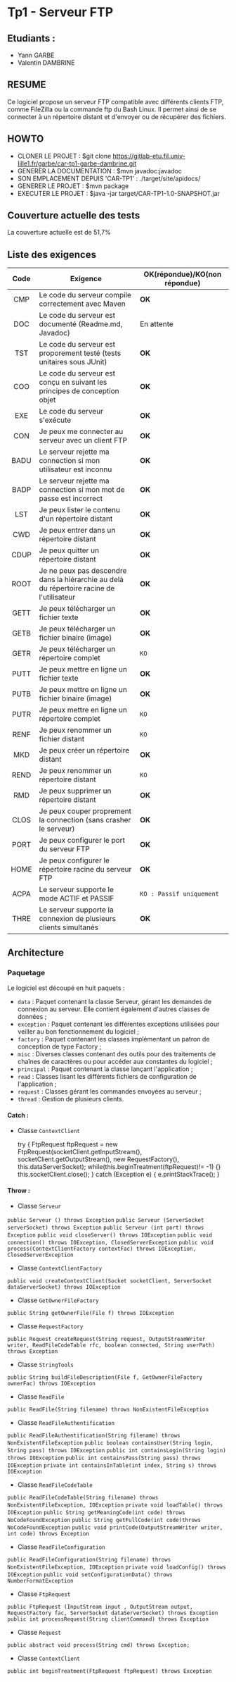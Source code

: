 # Tp1 - Serveur FTP 

## Etudiants : 
- Yann GARBE 
- Valentin DAMBRINE

## RESUME

Ce logiciel propose un serveur FTP compatible avec différents clients FTP, comme FileZilla ou la commande ftp du Bash Linux. Il permet ainsi de se connecter à un répertoire distant et d'envoyer ou de récupérer des fichiers.

## HOWTO

- CLONER LE PROJET : $git clone https://gitlab-etu.fil.univ-lille1.fr/garbe/car-tp1-garbe-dambrine.git
- GENERER LA DOCUMENTATION : $mvn javadoc:javadoc
- SON EMPLACEMENT DEPUIS 'CAR-TP1' : ./target/site/apidocs/
- GENERER LE PROJET : $mvn package
- EXECUTER LE PROJET : $java -jar target/CAR-TP1-1.0-SNAPSHOT.jar

## Couverture actuelle des tests 

La couverture actuelle est de 51,7%

## Liste des exigences

| Code    | Exigence                                                                                  | OK(répondue)/KO(non répondue) |
| :-----: | ------------------------------------------------------------------------------------------|-------------------------------|
|  CMP    | Le code du serveur compile correctement avec Maven                                        | **OK**                        |
|  DOC    | Le code du serveur est documenté (Readme.md, Javadoc)                                     | En attente                    |
|  TST    | Le code du serveur est proporement testé (tests unitaires sous JUnit)                     | **OK**                        |
|  COO    | Le code du serveur est conçu en suivant les principes de conception objet                 | **OK**                        |
|  EXE    | Le code du serveur s'exécute                                                              | **OK**                        |
|  CON    | Je peux me connecter au serveur avec un client FTP                                        | **OK**                        |
|  BADU   | Le serveur rejette ma connection si mon utilisateur est inconnu                           | **OK**                        |
|  BADP   | Le serveur rejette ma connection si mon mot de passe est incorrect                        | **OK**                        |
|  LST    | Je peux lister le contenu d'un répertoire distant                                         | **OK**                        |
|  CWD	  | Je peux entrer dans un répertoire distant                                                 | **OK**                        |
|  CDUP   | Je peux quitter un répertoire distant                                                     | **OK**                        |
|  ROOT   | Je ne peux pas descendre dans la hiérarchie au delà du répertoire racine de l'utilisateur | **OK**                        |
|  GETT   | Je peux télécharger un fichier texte                                                      | **OK**                        |
|  GETB   | Je peux télécharger un fichier binaire (image)                                            | **OK**                        |
|  GETR   | Je peux télécharger un répertoire complet                                                 | `KO`                          | 
|  PUTT   | Je peux mettre en ligne un fichier texte                                                  | **OK**                        |
|  PUTB   | Je peux mettre en ligne un fichier binaire (image)                                        | **OK**                        |
|  PUTR   | Je peux mettre en ligne un répertoire complet                                             | `KO`                          |
|  RENF   | Je peux renommer un fichier distant                                                       | `KO`                          |
|  MKD    | Je peux créer un répertoire distant                                                       | **OK**                        |
|  REND   | Je peux renommer un répertoire distant                                                    | `KO`                          |
|  RMD    | Je peux supprimer un répertoire distant                                                   | **OK**                        |
|  CLOS   | Je peux couper proprement la connection (sans crasher le serveur)                         | **OK**                        |
|  PORT   | Je peux configurer le port du serveur FTP                                                 | **OK**                        |
|  HOME   | Je peux configurer le répertoire racine du serveur FTP                                    | **OK**                        |
|  ACPA   |	Le serveur supporte le mode ACTIF et PASSIF                                               | `KO : Passif uniquement`      |
|  THRE   | Le serveur supporte la connexion de plusieurs clients simultanés                          | **OK**                        |


## Architecture

### Paquetage

Le logiciel est découpé en huit paquets :
 * `data` : Paquet contenant la classe Serveur, gérant les demandes de connexion au serveur. Elle contient également d'autres classes de données ;
 * `exception` : Paquet contenant les différentes exceptions utilisées pour veiller au bon fonctionnement du logiciel ;
 * `factory` : Paquet contenant les classes implémentant un patron de conception de type Factory ;
 * `misc` : Diverses classes contenant des outils pour des traitements de chaînes de caractères ou pour accéder aux constantes du logiciel ;
 * `principal` : Paquet contenant la classe lançant l'application ;
 * `read` : Classes lisant les différents fichiers de configuration de l'application ;
 * `request` : Classes gérant les commandes envoyées au serveur ;
 * `thread` : Gestion de plusieurs clients.

#### Catch :
 
 * Classe `ContextClient`

	try {
			FtpRequest ftpRequest = new FtpRequest(socketClient.getInputStream(), 
					socketClient.getOutputStream(), new RequestFactory(), this.dataServerSocket);
			while(this.beginTreatment(ftpRequest)!= -1) {}
			this.socketClient.close();
		} catch (Exception e) {
			e.printStackTrace();
	}	


#### Throw :

 * Classe `Serveur`

`public Serveur () throws Exception`
`public Serveur (ServerSocket serverSocket) throws Exception`
`public Serveur (int port) throws Exception`
`public void closeServer() throws IOException`
`public void connection() throws IOException, ClosedServerException`
`public void process(ContextClientFactory contextFac) throws IOException, ClosedServerException`

 * Classe `ContextClientFactory`

`public void createContextClient(Socket socketClient, ServerSocket dataServerSocket) throws IOException`

 * Classe `GetOwnerFileFactory`

`public String getOwnerFile(File f) throws IOException`

 * Classe `RequestFactory`

`public Request createRequest(String request, OutputStreamWriter writer, ReadFileCodeTable rfc, boolean connected, String userPath) throws Exception`

 * Classe `StringTools`

`public String buildFileDescription(File f, GetOwnerFileFactory ownerFac) throws IOException`

 * Classe `ReadFile`

`public ReadFile(String filename) throws NonExistentFileException`

 * Classe `ReadFileAuthentification`

`public ReadFileAuthentification(String filename) throws NonExistentFileException`
`public boolean containsUser(String login, String pass) throws IOException`
`public int containsLogin(String login) throws IOException`
`public int containsPass(String pass) throws IOException`
`private int containsInTable(int index, String s) throws IOException`

 * Classe `ReadFileCodeTable`

`public ReadFileCodeTable(String filename) throws NonExistentFileException, IOException`
`private void loadTable() throws IOException`
`public String getMeaningCode(int code) throws NoCodeFoundException`
`public String getFullCode(int code)throws  NoCodeFoundException`
`public void printCode(OutputStreamWriter writer, int code) throws Exception`

 * Classe `ReadFileConfiguration`

`public ReadFileConfiguration(String filename) throws NonExistentFileException, IOException`
`private void loadConfig() throws IOException`
`public void setConfigurationData() throws NumberFormatException`

 * Classe `FtpRequest`

`public FtpRequest (InputStream input , OutputStream output, RequestFactory fac, ServerSocket dataServerSocket) throws Exception`
`public int processRequest(String clientCommand) throws Exception`

 * Classe `Request`

`public abstract void process(String cmd) throws Exception;`

 * Classe `ContextClient`

`public int beginTreatment(FtpRequest ftpRequest) throws Exception`
